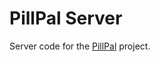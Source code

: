 # PillPal Server

Server code for the [PillPal](https://github.com/CompSciLauren/pill-pal) project.
